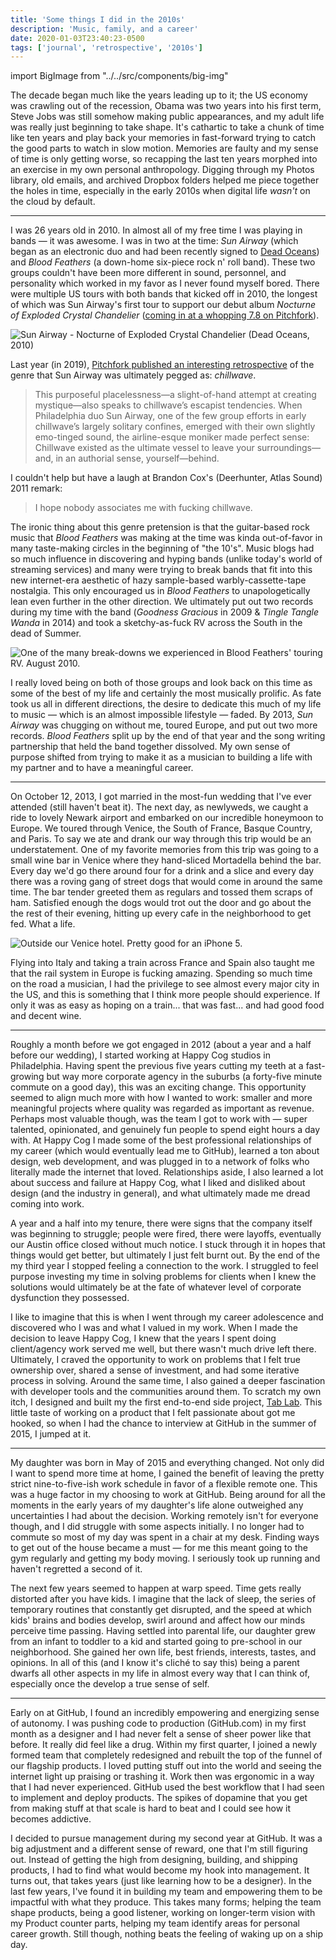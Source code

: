 ```yaml
---
title: 'Some things I did in the 2010s'
description: 'Music, family, and a career'
date: 2020-01-03T23:40:23-0500
tags: ['journal', 'retrospective', '2010s']
---
```


import BigImage from "../../src/components/big-img"

The decade began much like the years leading up to it; the US economy was crawling out of the recession, Obama was two years into his first term, Steve Jobs was still somehow making public appearances, and my adult life was really just beginning to take shape. It's cathartic to take a chunk of time like ten years and play back your memories in fast-forward trying to catch the good parts to watch in slow motion. Memories are faulty and my sense of time is only getting worse, so recapping the last ten years morphed into an exercise in my own personal anthropology. Digging through my Photos library, old emails, and archived Dropbox folders helped me piece together the holes in time, especially in the early 2010s when digital life _wasn't_ on the cloud by default.

---

I was 26 years old in 2010. In almost all of my free time I was playing in bands — it was awesome. I was in two at the time: _Sun Airway_ (which began as an electronic duo and had been recently signed to [Dead Oceans](https://deadoceans.com)) and _Blood Feathers_ (a down-home six-piece rock n' roll band). These two groups couldn't have been more different in sound, personnel, and personality which worked in my favor as I never found myself bored. There were multiple US tours with both bands that kicked off in 2010, the longest of which was Sun Airway's first tour to support our debut album _Nocturne of Exploded Crystal Chandelier_ ([coming in at a whopping 7.8 on Pitchfork](https://pitchfork.com/reviews/albums/14780-nocturne-of-exploded-crystal-chandelier/)).

<BigImage>

![Sun Airway - Nocturne of Exploded Crystal Chandelier (Dead Oceans, 2010)](./assets/what-i-did-in-the-2010s/sa-nocturne.jpg)

</BigImage>

Last year (in 2019), [Pitchfork published an interesting retrospective](https://pitchfork.com/features/article/2010s-chillwave-best-coast-washed-out-neon-indian/) of the genre that Sun Airway was ultimately pegged as: _chillwave_.

> This purposeful placelessness—a slight-of-hand attempt at creating mystique—also speaks to chillwave’s escapist tendencies. When Philadelphia duo Sun Airway, one of the few group efforts in early chillwave’s largely solitary confines, emerged with their own slightly emo-tinged sound, the airline-esque moniker made perfect sense: Chillwave existed as the ultimate vessel to leave your surroundings—and, in an authorial sense, yourself—behind.

I couldn't help but have a laugh at Brandon Cox's (Deerhunter, Atlas Sound) 2011 remark:

> I hope nobody associates me with fucking chillwave.

The ironic thing about this genre pretension is that the guitar-based rock music that _Blood Feathers_ was making at the time was kinda out-of-favor in many taste-making circles in the beginning of "the 10's". Music blogs had so much influence in discovering and hyping bands (unlike today's world of streaming services) and many were trying to break bands that fit into this new internet-era aesthetic of hazy sample-based warbly-cassette-tape nostalgia. This only encouraged us in _Blood Feathers_ to unapologetically lean even further in the other direction. We ultimately put out two records during my time with the band (_Goodness Gracious_ in 2009 & _Tingle Tangle Wanda_ in 2014) and took a sketchy-as-fuck RV across the South in the dead of Summer.

<BigImage>

![One of the many break-downs we experienced in Blood Feathers' touring RV. August 2010.](./assets/what-i-did-in-the-2010s/rv.jpg)

</BigImage>

I really loved being on both of those groups and look back on this time as some of the best of my life and certainly the most musically prolific. As fate took us all in different directions, the desire to dedicate this much of my life to music — which is an almost impossible lifestyle — faded. By 2013, _Sun Airway_ was chugging on without me, toured Europe, and put out two more records. _Blood Feathers_ split up by the end of that year and the song writing partnership that held the band together dissolved. My own sense of purpose shifted from trying to make it as a musician to building a life with my partner and to have a meaningful career.

---

On October 12, 2013, I got married in the most-fun wedding that I've ever attended (still haven't beat it). The next day, as newlyweds, we caught a ride to lovely Newark airport and embarked on our incredible honeymoon to Europe. We toured through Venice, the South of France, Basque Country, and Paris. To say we ate and drank our way through this trip would be an understatement. One of my favorite memories from this trip was going to a small wine bar in Venice where they hand-sliced Mortadella behind the bar. Every day we'd go there around four for a drink and a slice and every day there was a roving gang of street dogs that would come in around the same time. The bar tender greeted them as regulars and tossed them scraps of ham. Satisfied enough the dogs would trot out the door and go about the the rest of their evening, hitting up every cafe in the neighborhood to get fed. What a life.

<BigImage>

![Outside our Venice hotel. Pretty good for an iPhone 5.](./assets/what-i-did-in-the-2010s/venice.jpg)

</BigImage>

Flying into Italy and taking a train across France and Spain also taught me that the rail system in Europe is fucking amazing. Spending so much time on the road a musician, I had the privilege to see almost every major city in the US, and this is something that I think more people should experience. If only it was as easy as hoping on a train... that was fast... and had good food and decent wine.

---

Roughly a month before we got engaged in 2012 (about a year and a half before our wedding), I started working at Happy Cog studios in Philadelphia. Having spent the previous five years cutting my teeth at a fast-growing but way more corporate agency in the suburbs (a forty-five minute commute on a good day), this was an exciting change. This opportunity seemed to align much more with how I wanted to work: smaller and more meaningful projects where quality was regarded as important as revenue. Perhaps most valuable though, was the team I got to work with — super talented, opinionated, and genuinely fun people to spend eight hours a day with. At Happy Cog I made some of the best professional relationships of my career (which would eventually lead me to GitHub), learned a ton about design, web development, and was plugged in to a network of folks who literally made the internet that loved. Relationships aside, I also learned a lot about success and failure at Happy Cog, what I liked and disliked about design (and the industry in general), and what ultimately made me dread coming into work.

A year and a half into my tenure, there were signs that the company itself was beginning to struggle; people were fired, there were layoffs, eventually our Austin office closed without much notice. I stuck through it in hopes that things would get better, but ultimately I just felt burnt out. By the end of the my third year I stopped feeling a connection to the work. I struggled to feel purpose investing my time in solving problems for clients when I knew the solutions would ultimately be at the fate of whatever level of corporate dysfunction they possessed.

I like to imagine that this is when I went through my career adolescence and discovered who I was and what I valued in my work. When I made the decision to leave Happy Cog, I knew that the years I spent doing client/agency work served me well, but there wasn't much drive left there. Ultimately, I craved the opportunity to work on problems that I felt true ownership over, shared a sense of investment, and had some iterative process in solving. Around the same time, I also gained a deeper fascination with developer tools and the communities around them. To scratch my own itch, I designed and built my the first end-to-end side project, [Tab Lab](/2015/02/06/tab-lab/). This little taste of working on a product that I felt passionate about got me hooked, so when I had the chance to interview at GitHub in the summer of 2015, I jumped at it.

---

My daughter was born in May of 2015 and everything changed. Not only did I want to spend more time at home, I gained the benefit of leaving the pretty strict nine-to-five-ish work schedule in favor of a flexible remote one. This was a huge factor in my choosing to work at GitHub. Being around for all the moments in the early years of my daughter's life alone outweighed any uncertainties I had about the decision. Working remotely isn't for everyone though, and I did struggle with some aspects initially. I no longer had to commute so most of my day was spent in a chair at my desk. Finding ways to get out of the house became a must — for me this meant going to the gym regularly and getting my body moving. I seriously took up running and haven't regretted a second of it.

The next few years seemed to happen at warp speed. Time gets really distorted after you have kids. I imagine that the lack of sleep, the series of temporary routines that constantly get disrupted, and the speed at which kids' brains and bodies develop, swirl around and affect how our minds perceive time passing. Having settled into parental life, our daughter grew from an infant to toddler to a kid and started going to pre-school in our neighborhood. She gained her own life, best friends, interests, tastes, and opinions. In all of this (and I know it's cliché to say this) being a parent dwarfs all other aspects in my life in almost every way that I can think of, especially once the develop a true sense of self.

---

Early on at GitHub, I found an incredibly empowering and energizing sense of autonomy. I was pushing code to production (GitHub.com) in my first month as a designer and I had never felt a sense of sheer power like that before. It really did feel like a drug. Within my first quarter, I joined a newly formed team that completely redesigned and rebuilt the top of the funnel of our flagship products. I loved putting stuff out into the world and seeing the internet light up praising or trashing it. Work then was ergonomic in a way that I had never experienced. GitHub used the best workflow that I had seen to implement and deploy products. The spikes of dopamine that you get from making stuff at that scale is hard to beat and I could see how it becomes addictive.

I decided to pursue management during my second year at GitHub. It was a big adjustment and a different sense of reward, one that I'm still figuring out. Instead of getting the high from designing, building, and shipping products, I had to find what would become my hook into management. It turns out, that takes years (just like learning how to be a designer). In the last few years, I've found it in building my team and empowering them to be impactful with what they produce. This takes many forms; helping the team shape products, being a good listener, working on longer-term vision with my Product counter parts, helping my team identify areas for personal career growth. Still though, nothing beats the feeling of waking up on a ship day.
